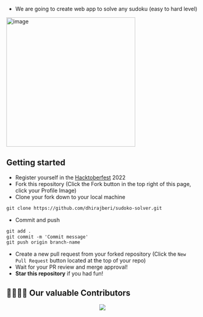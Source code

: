 - We are going to create web app to solve any sudoku (easy to hard level)
<img width="338" alt="image" src="https://user-images.githubusercontent.com/46566839/194050368-84c97c35-c807-4f9d-864b-a0885a125db1.png">


## Getting started
* Register yourself in the [Hacktoberfest](https://hacktoberfest.com/) 2022 
* Fork this repository (Click the Fork button in the top right of this page, click your Profile Image)
* Clone your fork down to your local machine

```markdown
git clone https://github.com/dhirajberi/sudoko-solver.git
``` 

* Commit and push

```markdown
git add .
git commit -m 'Commit message'
git push origin branch-name
```

* Create a new pull request from your forked repository (Click the `New Pull Request` button located at the top of your repo)
* Wait for your PR review and merge approval!
* __Star this repository__ if you had fun!

## 👩‍💻👨‍💻 Our valuable Contributors

<p align="center">
<a href="https://github.com/dhirajberi/sudoku-solver/graphs/contributors">
  <img src="https://contrib.rocks/image?repo=dhirajberi/sudoku-solver" />
</a></p>
